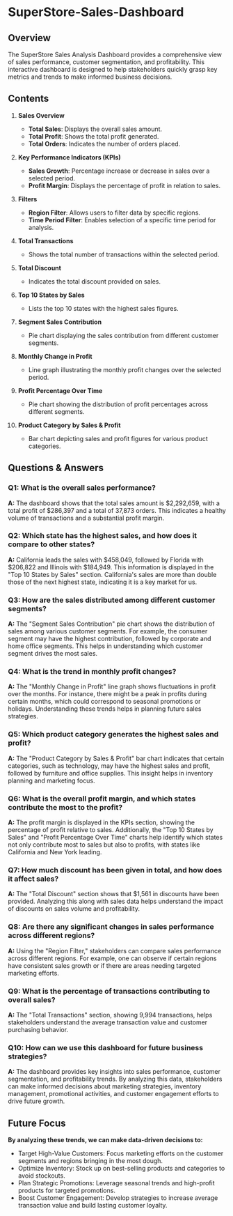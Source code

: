 # SuperStore-Sales-Dashboard
## Overview

The SuperStore Sales Analysis Dashboard provides a comprehensive view of sales performance, customer segmentation, and profitability. This interactive dashboard is designed to help stakeholders quickly grasp key metrics and trends to make informed business decisions.

## Contents

1. **Sales Overview**
    - **Total Sales**: Displays the overall sales amount.
    - **Total Profit**: Shows the total profit generated.
    - **Total Orders**: Indicates the number of orders placed.

2. **Key Performance Indicators (KPIs)**
    - **Sales Growth**: Percentage increase or decrease in sales over a selected period.
    - **Profit Margin**: Displays the percentage of profit in relation to sales.

3. **Filters**
    - **Region Filter**: Allows users to filter data by specific regions.
    - **Time Period Filter**: Enables selection of a specific time period for analysis.

4. **Total Transactions**
    - Shows the total number of transactions within the selected period.

5. **Total Discount**
    - Indicates the total discount provided on sales.

6. **Top 10 States by Sales**
    - Lists the top 10 states with the highest sales figures.

7. **Segment Sales Contribution**
    - Pie chart displaying the sales contribution from different customer segments.

8. **Monthly Change in Profit**
    - Line graph illustrating the monthly profit changes over the selected period.

9. **Profit Percentage Over Time**
    - Pie chart showing the distribution of profit percentages across different segments.

10. **Product Category by Sales & Profit**
    - Bar chart depicting sales and profit figures for various product categories.
      
## Questions & Answers

### Q1: What is the overall sales performance?
**A:** The dashboard shows that the total sales amount is $2,292,659, with a total profit of $286,397 and a total of 37,873 orders. This indicates a healthy volume of transactions and a substantial profit margin.

### Q2: Which state has the highest sales, and how does it compare to other states?
**A:** California leads the sales with $458,049, followed by Florida with $206,822 and Illinois with $184,949. This information is displayed in the "Top 10 States by Sales" section. California's sales are more than double those of the next highest state, indicating it is a key market for us.

### Q3: How are the sales distributed among different customer segments?
**A:** The "Segment Sales Contribution" pie chart shows the distribution of sales among various customer segments. For example, the consumer segment may have the highest contribution, followed by corporate and home office segments. This helps in understanding which customer segment drives the most sales.

### Q4: What is the trend in monthly profit changes?
**A:** The "Monthly Change in Profit" line graph shows fluctuations in profit over the months. For instance, there might be a peak in profits during certain months, which could correspond to seasonal promotions or holidays. Understanding these trends helps in planning future sales strategies.

### Q5: Which product category generates the highest sales and profit?
**A:** The "Product Category by Sales & Profit" bar chart indicates that certain categories, such as technology, may have the highest sales and profit, followed by furniture and office supplies. This insight helps in inventory planning and marketing focus.

### Q6: What is the overall profit margin, and which states contribute the most to the profit?
**A:** The profit margin is displayed in the KPIs section, showing the percentage of profit relative to sales. Additionally, the "Top 10 States by Sales" and "Profit Percentage Over Time" charts help identify which states not only contribute most to sales but also to profits, with states like California and New York leading.

### Q7: How much discount has been given in total, and how does it affect sales?
**A:** The "Total Discount" section shows that $1,561 in discounts have been provided. Analyzing this along with sales data helps understand the impact of discounts on sales volume and profitability.

### Q8: Are there any significant changes in sales performance across different regions?
**A:** Using the "Region Filter," stakeholders can compare sales performance across different regions. For example, one can observe if certain regions have consistent sales growth or if there are areas needing targeted marketing efforts.

### Q9: What is the percentage of transactions contributing to overall sales?
**A:** The "Total Transactions" section, showing 9,994 transactions, helps stakeholders understand the average transaction value and customer purchasing behavior.

### Q10: How can we use this dashboard for future business strategies?
**A:** The dashboard provides key insights into sales performance, customer segmentation, and profitability trends. By analyzing this data, stakeholders can make informed decisions about marketing strategies, inventory management, promotional activities, and customer engagement efforts to drive future growth.

## Future Focus

**By analyzing these trends, we can make data-driven decisions to:**

- Target High-Value Customers: Focus marketing efforts on the customer segments and regions bringing in the most dough.
- Optimize Inventory: Stock up on best-selling products and categories to avoid stockouts.
- Plan Strategic Promotions: Leverage seasonal trends and high-profit products for targeted promotions.
- Boost Customer Engagement: Develop strategies to increase average transaction value and build lasting customer loyalty. 

